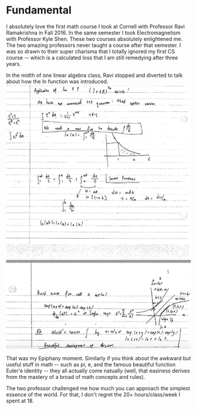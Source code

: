 # Fundamental

I absolutely love the first math course I took at Cornell with Professor Ravi Ramakrishna in Fall 2016. In the same semester I took Electromagnetism with Professor Kyle Shen. These two courses absolutely enlightened me. The two amazing professors never taught a course after that semester. I was so drawn to their super charisma that I totally ignored my first CS course -- which is a calculated loss that I am still remedying after three years. 

In the midth of one linear algebra class, Ravi stopped and diverted to talk about how the ln function was introduced. 
![Image of Enlightenment](https://github.com/joyhuan/Fundamental/blob/master/love.png)

That was my Epiphany moment. Similarly if you think about the awkward but useful stuff in math -- such as pi, e, and the famous beautiful function Euler'e identity -- they all actually come natually (well, that easiness derives from the mastery of a broad of math concepts and rules). 
 
The two professor challenged me how much you can approach the simplest essence of the world. For that, I don't regret the 20+ hours/class/week I spent at 18. 
